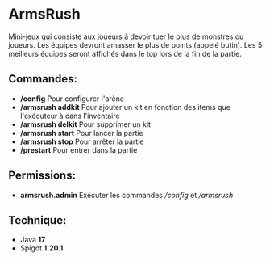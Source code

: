 # ArmsRush

Mini-jeux qui consiste aux joueurs à devoir tuer le plus de monstres ou joueurs. 
Les équipes devront amasser le plus de points (appelé butin). Les 5 meilleurs équipes seront affichés dans le top lors 
de la fin de la partie.

## Commandes:
- **/config** Pour configurer l'arène
- **/armsrush addkit** Pour ajouter un kit en fonction des items que l'exécuteur à dans l'inventaire
- **/armsrush delkit** Pour supprimer un kit
- **/armsrush start** Pour lancer la partie
- **/armsrush stop** Pour arrêter la partie
- **/prestart** Pour entrer dans la partie

## Permissions:
- **armsrush.admin** Exécuter les commandes */config* et */armsrush*

## Technique:
- Java **17**
- Spigot **1.20.1**